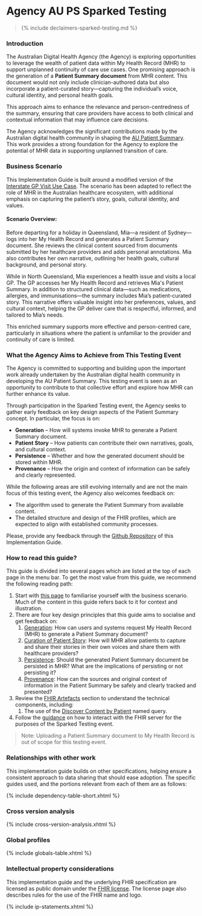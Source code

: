 # Agency AU PS Sparked Testing

> {% include declaimers-sparked-testing.md %}

### Introduction

The Australian Digital Health Agency (the Agency) is exploring opportunities to leverage the wealth of patient data within My Health Record (MHR) to support unplanned continuity of care use cases. One promising approach is the generation of a **Patient Summary document** from MHR content. This document would not only include clinician-authored data but also incorporate a patient-curated story—capturing the individual’s voice, cultural identity, and personal health goals.

This approach aims to enhance the relevance and person-centredness of the summary, ensuring that care providers have access to both clinical and contextual information that may influence care decisions.

The Agency acknowledges the significant contributions made by the Australian digital health community in shaping the [AU Patient Summary](https://build.fhir.org/ig/hl7au/au-fhir-ps/). This work provides a strong foundation for the Agency to explore the potential of MHR data in supporting unplanned transition of care.

### Business Scenario

This Implementation Guide is built around a modified version of the [Interstate GP Visit Use Case](https://build.fhir.org/ig/hl7au/au-fhir-ps/uc-interstate.html). The scenario has been adapted to reflect the role of MHR in the Australian healthcare ecosystem, with additional emphasis on capturing the patient’s story, goals, cultural identity, and values.

#### Scenario Overview:

Before departing for a holiday in Queensland, Mia—a resident of Sydney—logs into her My Health Record and generates a Patient Summary document. She reviews the clinical content sourced from documents submitted by her healthcare providers and adds personal annotations. Mia also contributes her own narrative, outlining her health goals, cultural background, and personal story.

While in North Queensland, Mia experiences a health issue and visits a local GP. The GP accesses her My Health Record and retrieves Mia's Patient Summary. In addition to structured clinical data—such as medications, allergies, and immunisations—the summary includes Mia’s patient-curated story. This narrative offers valuable insight into her preferences, values, and cultural context, helping the GP deliver care that is respectful, informed, and tailored to Mia’s needs.

This enriched summary supports more effective and person-centred care, particularly in situations where the patient is unfamiliar to the provider and continuity of care is limited.

### What the Agency Aims to Achieve from This Testing Event

The Agency is committed to supporting and building upon the important work already undertaken by the Australian digital health community in developing the AU Patient Summary. This testing event is seen as an opportunity to contribute to that collective effort and explore how MHR can further enhance its value.

Through participation in the Sparked Testing event, the Agency seeks to gather early feedback on key design aspects of the Patient Summary concept. In particular, the focus is on:

- **Generation** – How will systems invoke MHR to generate a Patient Summary document.
- **Patient Story** – How patients can contribute their own narratives, goals, and cultural context.
- **Persistence** – Whether and how the generated document should be stored within MHR.
- **Provenance** – How the origin and context of information can be safely and clearly represented.

While the following areas are still evolving internally and are not the main focus of this testing event, the Agency also welcomes feedback on:
- The algorithm used to generate the Patient Summary from available content.
- The detailed structure and design of the FHIR profiles, which are expected to align with established community processes.

Please, provide any feedback through the [Github Repository](https://github.com/AuDigitalHealth/sparked-testing/issues) of this Implementation Guide.

### How to read this guide?

This guide is divided into several pages which are listed at the top of each page in the menu bar. To get the most value from this guide, we recommend the following reading path:

1. Start with [this page](index.html) to familiarise yourself with the business scenario. Much of the content in this guide refers back to it for context and illustration.
2. There are four key design principles that this guide aims to socialise and get feedback on:
   1. [Generation](design-generation.html): How can users and systems request My Health Record (MHR) to generate a Patient Summary document?
   2. [Curation of Patient Story](design-capturing-patient-story.html): How will MHR allow patients to capture and share their stories in their own voices and share them with healthcare providers?
   3. [Persistence](design-persistence.html): Should the generated Patient Summary document be persisted in MHR? What are the implications of persisting or not persisting it?
   4. [Provenance](design-provenance.html): How can the sources and original context of information in the Patient Summary be safely and clearly tracked and presented?
3. Review the [FHIR Artefacts](artifacts.html) section to understand the technical components, including:
   1. The use of the [Discover Content by Patient]() named query.
4. Follow the [guidance](testing-guidance.html) on how to interact with the FHIR server for the purposes of the Sparked Testing event.

> Note: Uploading a Patient Summary document to My Health Record is out of scope for this testing event.



### Relationships with other work

This implementation guide builds on other specifications, helping ensure a consistent approach to data sharing that should ease adoption. The specific guides used, and the portions relevant from each of them are as follows:

{% include dependency-table-short.xhtml %}

### Cross version analysis

{% include cross-version-analysis.xhtml %}

### Global profiles

{% include globals-table.xhtml %}

### Intellectual property considerations

This implementation guide and the underlying FHIR specification are licensed as public domain under the [FHIR license](http://hl7.org/fhir/R4/license.html). The license page also describes rules for the use of the FHIR name and logo.

{% include ip-statements.xhtml %}